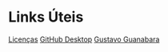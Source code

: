 # Links Úteis

[Licenças](https://medium.com/trainingcenter/tudo-o-que-voc%C3%AA-precisa-saber-sobre-as-licen%C3%A7as-de-projetos-open-source-aaccbe23e50d)
[GitHub Desktop](https://github.com/shiftkey)
[Gustavo Guanabara](https://github.com/gustavoguanabara)
